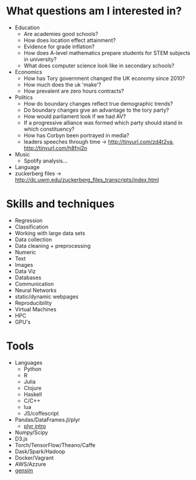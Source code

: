 # What questions am I interested in?
- Education
  - Are academies good schools?
  - How does location effect attainment?
  - Evidence for grade inflation?
  - How does A-level mathematics prepare students for STEM subjects in    university?
  - What does computer science look like in secondary schools?
- Economics
  - How has Tory government changed the UK economy since 2010?
  - How much does the uk 'make'?
  - How prevalent are zero hours contracts?
- Politics
  - How do boundary changes reflect true demographic trends?
  - Do boundary changes give an advantage to the tory party?
  - How would parliament look if we had AV?
  - If a progressive alliance was formed which party should stand in which constituency?
  - How has Corbyn been portrayed in media?
  - leaders speeches through time -> http://tinyurl.com/zd4t2va,
    http://tinyurl.com/h8fnj2n
- Music
  - Spotify analysis...
- Language
 - zuckerberg files -> http://dc.uwm.edu/zuckerberg_files_transcripts/index.html 

# Skills and techniques
 - Regression
 - Classification
 - Working with large data sets
 - Data collection
 - Data cleaning + preprocessing
  - Numeric
  - Text
  - Images
 - Data Viz
 - Databases
 - Communication
 - Neural Networks
 - static/dynamic webpages
 - Reproducibility
 - Virtual Machines
 - HPC
 - GPU's

# Tools
  - Languages
    - Python
    - R
    - Julia
    - Clojure
    - Haskell
    - C/C++
    - lua
    - JS/coffescript
  - Pandas/DataFrames.jl/plyr
    - [plyr intro](http://www.r-bloggers.com/a-fast-intro-to-plyr-for-r/)
  - Numpy/Scipy
  - D3.js
  - Torch/TensorFlow/Theano/Caffe
  - Dask/Spark/Hadoop
  - Docker/Vagrant
  - AWS/Azzure
  - [gensim](https://radimrehurek.com/gensim/)

